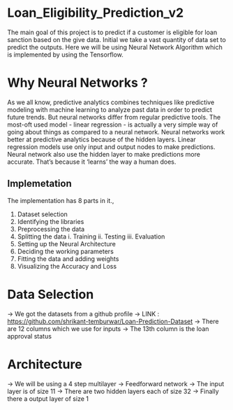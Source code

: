 # Loan_Eligibility_Prediction_v2

The main goal of this project is to predict if a customer is eligible for loan sanction based on
the give data.
Initial we take a vast quantity of data set to predict the outputs.
Here we will be using Neural Network Algorithm which is implemented by using the
Tensorflow.

# Why Neural Networks ?

As we all know, predictive analytics combines techniques like predictive modeling with
machine learning to analyze past data in order to predict future trends.
But neural networks differ from regular predictive tools. The most-oft used model - linear
regression - is actually a very simple way of going about things as compared to a neural
network.
Neural networks work better at predictive analytics because of the hidden layers. Linear
regression models use only input and output nodes to make predictions. Neural network also
use the hidden layer to make predictions more accurate. That’s because it ‘learns’ the way a
human does.

## Implemetation

The implementation has 8 parts in it.,
  1. Dataset selection
  2. Identifying the libraries
  3. Preprocessing the data
  4. Splitting the data
     i. Training
     ii. Testing
     iii. Evaluation
  5. Setting up the Neural Architecture
  6. Deciding the working parameters
  7. Fitting the data and adding weights
  8. Visualizing the Accuracy and Loss

# Data Selection

-> We got the datasets from a github profile
-> LINK : https://github.com/shrikant-temburwar/Loan-Prediction-Dataset
-> There are 12 columns which we use for inputs
-> The 13th column is the loan approval status

# Architecture

-> We will be using a 4 step multilayer
-> Feedforward network
-> The input layer is of size 11
-> There are two hidden layers each of size 32
-> Finally there a output layer of size 1
